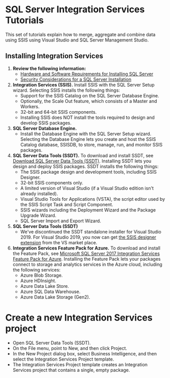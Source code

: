 # SQL Server Integration Services Tutorials
This set of tutorials explain how to merge, aggregate and combine data using SSIS using Visual Studio and SQL Server Management Studio.

## Installing Integration Services

1. **Review the following information:**
    * [Hardware and Software Requirements for Installing SQL Server](https://docs.microsoft.com/en-us/sql/sql-server/install/hardware-and-software-requirements-for-installing-sql-server?view=sql-server-ver15)
    * [Security Considerations for a SQL Server Installation](https://docs.microsoft.com/en-us/sql/sql-server/install/security-considerations-for-a-sql-server-installation?view=sql-server-ver15)
2. **Integration Services (SSIS).** Install SSIS with the SQL Server Setup wizard. Selecting SSIS installs the following things:
    * Support for the SSIS Catalog on the SQL Server Database Engine.
    * Optionally, the Scale Out feature, which consists of a Master and Workers.
    * 32-bit and 64-bit SSIS components.
    * Installing SSIS does NOT install the tools required to design and develop SSIS packages.
3. **SQL Server Database Engine.**
    * Install the Database Engine with the SQL Server Setup wizard. Selecting the Database Engine lets you create and host the SSIS Catalog database, SSISDB, to store, manage, run, and monitor SSIS packages.
4. **SQL Server Data Tools (SSDT).** To download and install SSDT, see [Download SQL Server Data Tools (SSDT)](https://docs.microsoft.com/en-us/sql/ssdt/download-sql-server-data-tools-ssdt?view=sql-server-ver15). Installing SSDT lets you design and deploy SSIS packages. SSDT installs the following things:
    * The SSIS package design and development tools, including SSIS Designer.
    * 32-bit SSIS components only.
    * A limited version of Visual Studio (if a Visual Studio edition isn't already installed).
    * Visual Studio Tools for Applications (VSTA), the script editor used by the SSIS Script Task and Script Component.
    * SSIS wizards including the Deployment Wizard and the Package Upgrade Wizard.
    * SQL Server Import and Export Wizard.
5. **SQL Server Data Tools (SSDT)**
    * We've discontinued the SSDT standalone installer for Visual Studio 2019. For Visual Studio 2019, you now can get [the SSIS designer extension](https://marketplace.visualstudio.com/items?itemName=SSIS.SqlServerIntegrationServicesProjects&ssr=false#overview) from the VS market place.
6. **Integration Services Feature Pack for Azure.** To download and install the Feature Pack, see [Microsoft SQL Server 2017 Integration Services Feature Pack for Azure](https://docs.microsoft.com/en-us/sql/integration-services/azure-feature-pack-for-integration-services-ssis?view=sql-server-2017). Installing the Feature Pack lets your packages connect to storage and analytics services in the Azure cloud, including the following services:
    * Azure Blob Storage.
    * Azure HDInsight.
    * Azure Data Lake Store.
    * Azure SQL Data Warehouse.
    * Azure Data Lake Storage (Gen2).

# Create a new Integration Services project
 * Open SQL Server Data Tools (SSDT).
 * On the File menu, point to New, and then click Project.
 * In the New Project dialog box, select Business Intelligence, and then select the Integration Services Project template.
 * The Integration Services Project template creates an Integration Services project that contains a single, empty package.
